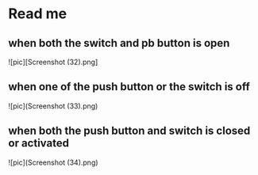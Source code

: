 # Read me
## when both the  switch and pb button is open
![pic][Screenshot (32).png]

## when one of the push button  or the switch is off 
![pic](Screenshot (33).png)

## when both the push button and switch is closed or activated

![pic](Screenshot (34).png)
